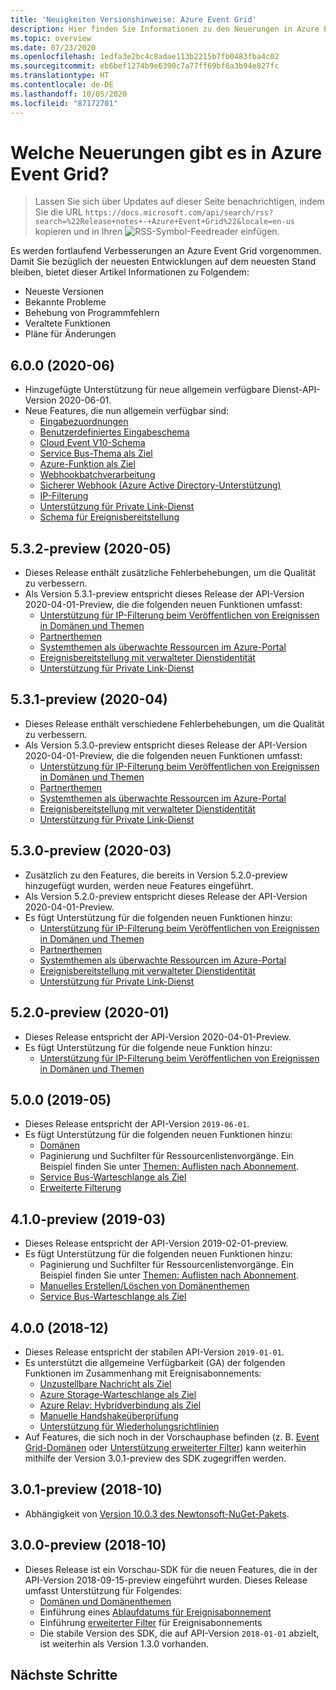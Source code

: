 ```yaml
---
title: 'Neuigkeiten Versionshinweise: Azure Event Grid'
description: Hier finden Sie Informationen zu den Neuerungen in Azure Event Grid, z. B. aktuelle Versionshinweise, bekannte Probleme, Fehlerbehebungen, veraltete Funktionen und anstehende Änderungen.
ms.topic: overview
ms.date: 07/23/2020
ms.openlocfilehash: 1edfa3e2bc4c8adae113b2215b7fb0483fba4c02
ms.sourcegitcommit: eb6bef1274b9e6390c7a77ff69bf6a3b94e827fc
ms.translationtype: HT
ms.contentlocale: de-DE
ms.lasthandoff: 10/05/2020
ms.locfileid: "87172701"
---
```

# <a name="whats-new-in-azure-event-grid"></a>Welche Neuerungen gibt es in Azure Event Grid?

>Lassen Sie sich über Updates auf dieser Seite benachrichtigen, indem Sie die URL `https://docs.microsoft.com/api/search/rss?search=%22Release+notes+-+Azure+Event+Grid%22&locale=en-us` kopieren und in Ihren ![RSS-Symbol](./media/whats-new/feed-icon-16x16.png)-Feedreader einfügen.

Es werden fortlaufend Verbesserungen an Azure Event Grid vorgenommen. Damit Sie bezüglich der neuesten Entwicklungen auf dem neuesten Stand bleiben, bietet dieser Artikel Informationen zu Folgendem:

- Neueste Versionen
- Bekannte Probleme
- Behebung von Programmfehlern
- Veraltete Funktionen
- Pläne für Änderungen

## <a name="600-2020-06"></a>6.0.0 (2020-06)
- Hinzugefügte Unterstützung für neue allgemein verfügbare Dienst-API-Version 2020-06-01.
- Neue Features, die nun allgemein verfügbar sind:
    - [Eingabezuordnungen](input-mappings.md)
    - [Benutzerdefiniertes Eingabeschema](input-mappings.md)
    - [Cloud Event V10-Schema](cloud-event-schema.md)
    - [Service Bus-Thema als Ziel](handler-service-bus.md)
    - [Azure-Funktion als Ziel](handler-functions.md)
    - [Webhookbatchverarbeitung](./edge/delivery-output-batching.md)
    - [Sicherer Webhook (Azure Active Directory-Unterstützung)](secure-webhook-delivery.md)
    - [IP-Filterung](configure-firewall.md)
    - [Unterstützung für Private Link-Dienst](configure-private-endpoints.md)
    - [Schema für Ereignisbereitstellung](event-schema.md)

## <a name="532-preview-2020-05"></a>5.3.2-preview (2020-05)
- Dieses Release enthält zusätzliche Fehlerbehebungen, um die Qualität zu verbessern.
- Als Version 5.3.1-preview entspricht dieses Release der API-Version 2020-04-01-Preview, die die folgenden neuen Funktionen umfasst: 
    - [Unterstützung für IP-Filterung beim Veröffentlichen von Ereignissen in Domänen und Themen](configure-firewall.md)
    - [Partnerthemen](partner-topics-overview.md)
    - [Systemthemen als überwachte Ressourcen im Azure-Portal](system-topics.md)
    - [Ereignisbereitstellung mit verwalteter Dienstidentität](managed-service-identity.md) 
    - [Unterstützung für Private Link-Dienst](configure-private-endpoints.md)

## <a name="531-preview-2020-04"></a>5.3.1-preview (2020-04)
- Dieses Release enthält verschiedene Fehlerbehebungen, um die Qualität zu verbessern.
- Als Version 5.3.0-preview entspricht dieses Release der API-Version 2020-04-01-Preview, die die folgenden neuen Funktionen umfasst: 
    - [Unterstützung für IP-Filterung beim Veröffentlichen von Ereignissen in Domänen und Themen](configure-firewall.md)
    - [Partnerthemen](partner-topics-overview.md)
    - [Systemthemen als überwachte Ressourcen im Azure-Portal](system-topics.md)
    - [Ereignisbereitstellung mit verwalteter Dienstidentität](managed-service-identity.md) 
    - [Unterstützung für Private Link-Dienst](configure-private-endpoints.md)

## <a name="530-preview-2020-03"></a>5.3.0-preview (2020-03)
- Zusätzlich zu den Features, die bereits in Version 5.2.0-preview hinzugefügt wurden, werden neue Features eingeführt. 
- Als Version 5.2.0-preview entspricht dieses Release der API-Version 2020-04-01-Preview.
- Es fügt Unterstützung für die folgenden neuen Funktionen hinzu: 
    - [Unterstützung für IP-Filterung beim Veröffentlichen von Ereignissen in Domänen und Themen](configure-firewall.md)
    - [Partnerthemen](partner-topics-overview.md)
    - [Systemthemen als überwachte Ressourcen im Azure-Portal](system-topics.md)
    - [Ereignisbereitstellung mit verwalteter Dienstidentität](managed-service-identity.md) 
    - [Unterstützung für Private Link-Dienst](configure-private-endpoints.md)

## <a name="520-preview-2020-01"></a>5.2.0-preview (2020-01)
- Dieses Release entspricht der API-Version 2020-04-01-Preview.
- Es fügt Unterstützung für die folgende neue Funktion hinzu:
    - [Unterstützung für IP-Filterung beim Veröffentlichen von Ereignissen in Domänen und Themen](configure-firewall.md)

## <a name="500-2019-05"></a>5.0.0 (2019-05)
- Dieses Release entspricht der API-Version `2019-06-01`.
- Es fügt Unterstützung für die folgenden neuen Funktionen hinzu:
    * [Domänen](event-domains.md)
    * Paginierung und Suchfilter für Ressourcenlistenvorgänge. Ein Beispiel finden Sie unter [Themen: Auflisten nach Abonnement](/rest/api/eventgrid/version2020-04-01-preview/topics/listbysubscription).
    * [Service Bus-Warteschlange als Ziel](handler-service-bus.md)
    * [Erweiterte Filterung](event-filtering.md#advanced-filtering)

## <a name="410-preview-2019-03"></a>4.1.0-preview (2019-03)
- Dieses Release entspricht der API-Version 2019-02-01-preview.
- Es fügt Unterstützung für die folgenden neuen Funktionen hinzu:
    * Paginierung und Suchfilter für Ressourcenlistenvorgänge. Ein Beispiel finden Sie unter [Themen: Auflisten nach Abonnement](/rest/api/eventgrid/version2020-04-01-preview/topics/listbysubscription).
    * [Manuelles Erstellen/Löschen von Domänenthemen](how-to-event-domains.md)
    * [Service Bus-Warteschlange als Ziel](handler-service-bus.md)

## <a name="400-2018-12"></a>4.0.0 (2018-12)
- Dieses Release entspricht der stabilen API-Version `2019-01-01`.
- Es unterstützt die allgemeine Verfügbarkeit (GA) der folgenden Funktionen im Zusammenhang mit Ereignisabonnements:
    * [Unzustellbare Nachricht als Ziel](manage-event-delivery.md)
    * [Azure Storage-Warteschlange als Ziel](handler-storage-queues.md)
    * [Azure Relay: Hybridverbindung als Ziel](handler-relay-hybrid-connections.md)
    * [Manuelle Handshakeüberprüfung](webhook-event-delivery.md)
    * [Unterstützung für Wiederholungsrichtlinien](delivery-and-retry.md)
- Auf Features, die sich noch in der Vorschauphase befinden (z. B. [Event Grid-Domänen](event-domains.md) oder [Unterstützung erweiterter Filter](event-filtering.md#advanced-filtering)) kann weiterhin mithilfe der Version 3.0.1-preview des SDK zugegriffen werden.

## <a name="301-preview-2018-10"></a>3.0.1-preview (2018-10)
- Abhängigkeit von [Version 10.0.3 des Newtonsoft-NuGet-Pakets](https://www.nuget.org/packages/Newtonsoft.Json/10.0.3).

## <a name="300-preview-2018-10"></a>3.0.0-preview (2018-10)
- Dieses Release ist ein Vorschau-SDK für die neuen Features, die in der API-Version 2018-09-15-preview eingeführt wurden. Dieses Release umfasst Unterstützung für Folgendes:
    - [Domänen und Domänenthemen](event-domains.md)
    - Einführung eines [Ablaufdatums für Ereignisabonnement](concepts.md#event-subscription-expiration)
    - Einführung [erweiterter Filter](event-filtering.md#advanced-filtering) für Ereignisabonnements
    - Die stabile Version des SDK, die auf API-Version `2018-01-01` abzielt, ist weiterhin als Version 1.3.0 vorhanden.

## <a name="next-steps"></a>Nächste Schritte
